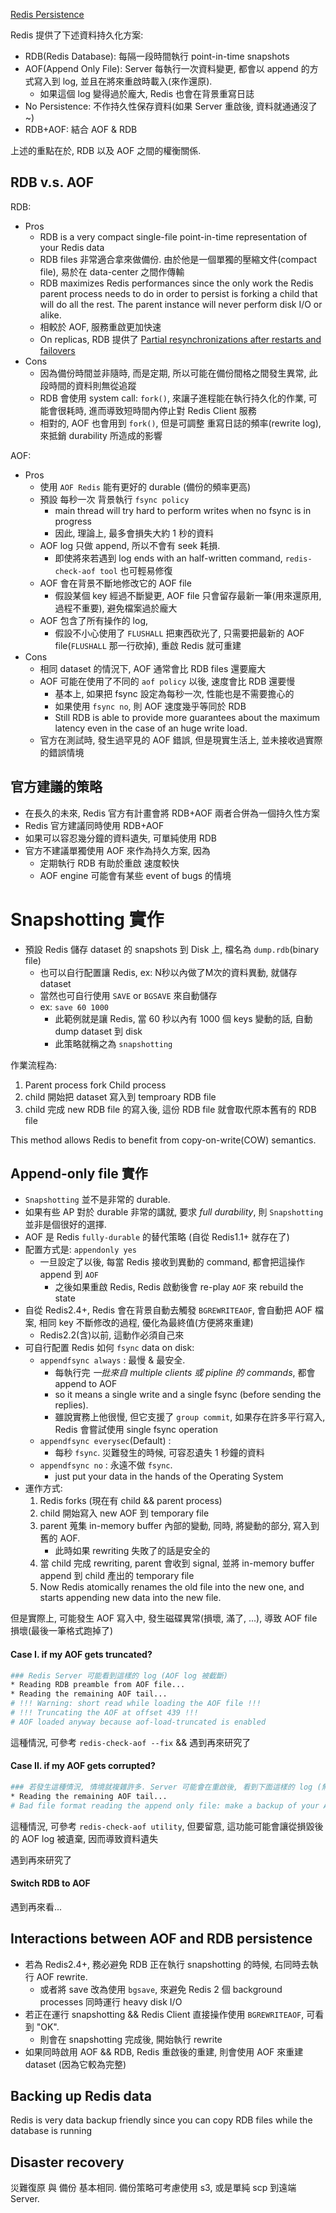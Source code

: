 
[Redis Persistence](https://redis.io/topics/persistence)

Redis 提供了下述資料持久化方案:

- RDB(Redis Database): 每隔一段時間執行 point-in-time snapshots
- AOF(Append Only File): Server 每執行一次資料變更, 都會以 append 的方式寫入到 log, 並且在將來重啟時載入(來作還原). 
    - 如果這個 log 變得過於龐大, Redis 也會在背景重寫日誌
- No Persistence: 不作持久性保存資料(如果 Server 重啟後, 資料就通通沒了~)
- RDB+AOF: 結合 AOF & RDB

上述的重點在於, RDB 以及 AOF 之間的權衡關係.


## RDB v.s. AOF

RDB:

- Pros
    - RDB is a very compact single-file point-in-time representation of your Redis data
    - RDB files 非常適合拿來做備份. 由於他是一個單獨的壓縮文件(compact file), 易於在 data-center 之間作傳輸
    - RDB maximizes Redis performances since the only work the Redis parent process needs to do in order to persist is forking a child that will do all the rest. The parent instance will never perform disk I/O or alike.
    - 相較於 AOF, 服務重啟更加快速
    - On replicas, RDB 提供了 [Partial resynchronizations after restarts and failovers](https://redis.io/topics/replication#partial-resynchronizations-after-restarts-and-failovers)
- Cons
    - 因為備份時間並非隨時, 而是定期, 所以可能在備份間格之間發生異常, 此段時間的資料則無從追蹤
    - RDB 會使用 system call: `fork()`, 來讓子進程能在執行持久化的作業, 可能會很耗時, 進而導致短時間內停止對 Redis Client 服務
    - 相對的, AOF 也會用到 `fork()`, 但是可調整 重寫日誌的頻率(rewrite log), 來抵銷 durability 所造成的影響

AOF:

- Pros
    - 使用 `AOF Redis` 能有更好的 durable (備份的頻率更高)
    - 預設 每秒一次 背景執行 `fsync policy`
        - main thread will try hard to perform writes when no fsync is in progress
        - 因此, 理論上, 最多會損失大約 1 秒的資料
    - AOF log 只做 append, 所以不會有 seek 耗損.
        - 即使將來若遇到 log ends with an half-written command, `redis-check-aof tool` 也可輕易修復
    - AOF 會在背景不斷地修改它的 AOF file
        - 假設某個 key 經過不斷變更, AOF file 只會留存最新一筆(用來還原用, 過程不重要), 避免檔案過於龐大
    - AOF 包含了所有操作的 log, 
        - 假設不小心使用了 `FLUSHALL` 把東西砍光了, 只需要把最新的 AOF file(`FLUSHALL` 那一行砍掉), 重啟 Redis 就可重建
- Cons
    - 相同 dataset 的情況下, AOF 通常會比 RDB files 還要龐大
    - AOF 可能在使用了不同的 `aof policy` 以後, 速度會比 RDB 還要慢
        - 基本上, 如果把 fsync 設定為每秒一次, 性能也是不需要擔心的
        - 如果使用 `fsync no`, 則 AOF 速度幾乎等同於 RDB
        -  Still RDB is able to provide more guarantees about the maximum latency even in the case of an huge write load.
    - 官方在測試時, 發生過罕見的 AOF 錯誤, 但是現實生活上, 並未接收過實際的錯誤情境


## 官方建議的策略

- 在長久的未來, Redis 官方有計畫會將 RDB+AOF 兩者合併為一個持久性方案
- Redis 官方建議同時使用 RDB+AOF
- 如果可以容忍幾分鐘的資料遺失, 可單純使用 RDB
- 官方不建議單獨使用 AOF 來作為持久方案, 因為
    - 定期執行 RDB 有助於重啟 速度較快
    - AOF engine 可能會有某些 event of bugs 的情境


# Snapshotting 實作

- 預設 Redis 儲存 dataset 的 snapshots 到 Disk 上, 檔名為 `dump.rdb`(binary file)
    - 也可以自行配置讓 Redis, ex: N秒以內做了M次的資料異動, 就儲存 dataset
    - 當然也可自行使用 `SAVE` or `BGSAVE` 來自動儲存
    - ex: `save 60 1000`
        - 此範例就是讓 Redis, 當 60 秒以內有 1000 個 keys 變動的話, 自動 dump dataset 到 disk
        - 此策略就稱之為 `snapshotting`

作業流程為:

1. Parent process fork Child process
2. child 開始把 dataset 寫入到 temproary RDB file
3. child 完成 new RDB file 的寫入後, 這份 RDB file 就會取代原本舊有的 RDB file

This method allows Redis to benefit from copy-on-write(COW) semantics.


## Append-only file 實作

- `Snapshotting` 並不是非常的 durable.
- 如果有些 AP 對於 durable 非常的講就, 要求 *full durability*, 則 `Snapshotting` 並非是個很好的選擇.
- AOF 是 Redis `fully-durable` 的替代策略 (自從 Redis1.1+ 就存在了)
- 配置方式是: `appendonly yes`
    - 一旦設定了以後, 每當 Redis 接收到異動的 command, 都會把這操作 append 到 `AOF`
        - 之後如果重啟 Redis, Redis 啟動後會 re-play `AOF` 來 rebuild the state
- 自從 Redis2.4+, Redis 會在背景自動去觸發 `BGREWRITEAOF`, 會自動把 AOF 檔案, 相同 key 不斷修改的過程, 優化為最終值(方便將來重建)
    - Redis2.2(含)以前, 這動作必須自己來
- 可自行配置 Redis 如何 `fsync` data on disk:
    - `appendfsync always`            : 最慢 & 最安全.
        - 每執行完 *一批來自 multiple clients 或 pipline 的 commands*, 都會 append to AOF
        - so it means a single write and a single fsync (before sending the replies).
        - 雖說實務上他很慢, 但它支援了 `group commit`, 如果存在許多平行寫入, Redis 會嘗試使用 single fsync operation
    - `appendfsync everysec`(Default) : 
        - 每秒 `fsync`. 災難發生的時候, 可容忍遺失 1 秒鐘的資料
    - `appendfsync no`                : 永遠不做 `fsync`. 
        - just put your data in the hands of the Operating System
- 運作方式:
    1. Redis forks (現在有 child && parent process)
    2. child 開始寫入 new AOF 到 temporary file
    3. parent 蒐集 in-memory buffer 內部的變動, 同時, 將變動的部分, 寫入到舊的 AOF. 
        - 此時如果 rewriting 失敗了的話是安全的
    4. 當 child 完成 rewriting, parent 會收到 signal, 並將 in-memory buffer append 到 child 產出的 temporary file
    5. Now Redis atomically renames the old file into the new one, and starts appending new data into the new file.

但是實際上, 可能發生 AOF 寫入中, 發生磁碟異常(損壞, 滿了, ...), 導致 AOF file 損壞(最後一筆格式跑掉了)


#### Case I. if my AOF gets truncated?

```bash
### Redis Server 可能看到這樣的 log (AOF log 被截斷)
* Reading RDB preamble from AOF file...
* Reading the remaining AOF tail...
# !!! Warning: short read while loading the AOF file !!!
# !!! Truncating the AOF at offset 439 !!!
# AOF loaded anyway because aof-load-truncated is enabled
```

這種情況, 可參考 `redis-check-aof --fix` && 遇到再來研究了


#### Case II. if my AOF gets corrupted?

```bash
### 若發生這種情況, 情境就複雜許多. Server 可能會在重啟後, 看到下面這樣的 log (無法正常啟用), 因為 AOF 損壞
* Reading the remaining AOF tail...
# Bad file format reading the append only file: make a backup of your AOF file, then use ./redis-check-aof --fix <filename>
```

這種情況, 可參考 `redis-check-aof utility`, 但要留意, 這功能可能會讓從損毀後的 AOF log 被遺棄, 因而導致資料遺失

遇到再來研究了


#### Switch RDB to AOF

遇到再來看...


## Interactions between AOF and RDB persistence

- 若為 Redis2.4+, 務必避免 RDB 正在執行 snapshotting 的時候, 右同時去執行 AOF rewrite.
    - 或者將 save 改為使用 `bgsave`, 來避免 Redis 2 個 background processes 同時運行 heavy disk I/O
- 若正在運行 snapshotting && Redis Client 直接操作使用 `BGREWRITEAOF`, 可看到 "OK".
    - 則會在 snapshotting 完成後, 開始執行 rewrite
- 如果同時啟用 AOF && RDB, Redis 重啟後的重建, 則會使用 AOF 來重建 dataset (因為它較為完整)


## Backing up Redis data

Redis is very data backup friendly since you can copy RDB files while the database is running


## Disaster recovery

災難復原 與 備份 基本相同. 備份策略可考慮使用 s3, 或是單純 scp 到遠端 Server.
